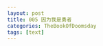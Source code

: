 ```yaml
---
layout: post
title: 005 因为我是勇者
categories: TheBookOfDoomsday
tags: [text]
---
```


<!-- 　　艾尼皱着眉头看着眼前的场景，搭在剑柄上的手因用力而骨节泛白。他忽然抬头，冷笑道：“看来这里还挺热闹的。”

　　话音未落，他便拔出挂在腰上的破剑砍向不远处的某棵树，凌厉的魔力瞬间将那树拦腰砍断。树倒之前，一个身影敏捷地跳了下来，又踉踉跄跄地跌在了三人面前。

　　“啊哈哈……”那个人爬起身，干笑了两声。这是个约莫二十来岁的年轻人，一身轻便的旅行装，背着一个大大的行囊，灰紫色的头发扎成一个小揪揪绑在脑后，还带着一顶翠绿的圆帽子，帽边上插着一根奇怪的羽毛。

　　他环视了一圈，抓了抓自己的头发，苦恼地开口：“真是敏锐。看来现在情况对我很不利呢～”

　　“少废话，”艾尼拿剑指着年轻人，维瑞尔也握着魔杖悄无声息地挡在了他后面，“说明你的来历。”

　　“唉，果然会变成这样～”年轻人无奈的摊摊手，老实回答，“你们可以叫我‘特里斯坦’，最近我最喜欢这个名字～我呢，只是一般路过的普通行商，昨晚在你刚刚砍断的树上稍作休息，谁知道偶然间撞见这两人鬼鬼祟祟的路过。”特里斯坦指了指瘫着的韦恩。“啊，现在只有一人了。总之曾经还在这儿的另一个人打开了一个盒子，然后就——变成这样了～”

　　那个盒子就在韦恩不远处。

　　维瑞尔的直觉告诉自己这个人没有说谎，艾尼也暂时相信了他的话，收起剑，顺口说：“把他绑起来……”话音刚落，他反应过来，又生生加了一句：“……麻烦你了。”

　　维瑞尔应了一声，施了个束缚魔法将特里斯坦牢牢捆在了树上，回头看见艾尼扶起了惊吓过度的韦恩，又捡起了地上的那个盒子。其他人也陆续赶过来了，队伍里的人看到这一片惨象都面色苍白，一个叫做“邦妮”的中年妇女惊恐地跪坐下，嘴里神经质般的念着：“都完了……都完了……光明神保佑……光明神保佑……”

　　他隔着人群遥遥望去，希特的脸色也不是很好。他递过去一个安抚的眼神。

　　艾尼走到他身旁。“这就是我说的失踪事件。在这里失踪的一部分人身上穿的衣物都在，贵重不贵重的各种物品也在，没有打斗的痕迹，只有人消失了，很诡异。而且……”他顿了一下。“而且一般都是整支队伍一起消失。我们得尽快出发。”

　　“诶诶！别忘了我！”旁边被绑住的特里斯坦努力吸引注意力，“我好害怕，带我一起走吧！我不想死！”

　　艾尼瞥了他一眼，没搭理他，把手里的盒子递给维瑞尔：“你愿意的话，可以帮我用魔法探测一下它吗？我不是魔法使，做不到。当然，你若是担心里面的异常，也可以拒绝。”

　　维瑞尔接过盒子，回答：“我不会对这种可怕的事件坐视不管。”他用各种探测魔法都扫描了一遍，然后在艾尼戒备的目光中打开了盒子，里面什么都没有：“没有任何东西，也没有魔法的痕迹，这就是个普通的盒子。”

　　“果然如此。”艾尼叹了一口气，收起了那个盒子。“当务之急是赶到最近的城镇，安顿好其他人。”

　　维瑞尔认同地点头，走到默默盯着他们的希特身边，简洁地向她介绍了迄今为止的所有情况。

　　“我会提防着的。”希特脸色沉重地点头。

　　太阳刚从天际线钻出来，这一队人便匆匆出发了。

　　他们在韦恩冷静下来之后询问了当时的情况，他羞愧难当地承认了自己伙同伯尼偷窃了要献给城主的珍宝，就是那个什么都没有的盒子。“谁知道里面是致命的法术啊！”，他这么哀嚎着，而其他的证言都与他们所知的相符合，于是队伍出发时顺带捎上了脱离了嫌疑的特里斯坦。

　　但是特里斯坦实在是过于死缠烂打，作为一名商人，他深刻贯彻着“广撒网、多敛鱼”的营业标准，对队伍里的每一个人都执行了一遍他的轰炸推销法，不管被推销方是不是同行。比如现在，他就在之前那位念叨着“光明神”的妇女邦妮身边喋喋不休。

　　“哦～美丽的夫人！你就可怜可怜我这个吃了上顿没下顿的小贩子吧！你看这个自热干粮，相比传统的残羹冷食，在外包装上附上了加热魔法，随时能启动魔法吃到热热的饭，只要两铜币，还有多种口味！错过了我可再也没有这么新奇又便宜的好玩意儿了！”

　　邦妮终于不耐其烦，白了他一眼，骂骂咧咧地扔下两个铜币，一把抢过那小包裹，挥挥手像赶走苍蝇一样赶走了特里斯坦。

　　“怎么看？”艾尼检查完周围环境，坐到默默观察着所有人的维瑞尔右边。

　　维瑞尔蹙起眉头：“很像一个圆滑的奸商，不像失踪案的凶手。毕竟……”

　　“毕竟很少有凶手会这么故意引人注目。”坐在最左边的希特接话道。她戒备地注意着来回移动的商人。

　　眼看着特里斯坦朝他们三人挪来，维瑞尔拉着希特远离了下一个受害者艾尼，在艾尼爽快地扔下一把铜币打发了烦人的绿帽苍蝇后，他们俩又挪了回去。

　　“给，”艾尼给两人一人一包“自热干粮”，“尝尝新发明，就当是我委托维瑞尔检查那个盒子的委托费。”

　　维瑞尔习惯性地用魔法检查了一下两人的包裹：“你是想让我再打一次白工吧。放心，干粮没问题，只有普通的低级加热图纹。”

　　“不过……”他话锋一转，“高成本，低售价，这个商品有点亏本啊，可能他有什么独特的压成本手段吧。”

　　众人用刚买的干粮匆匆解决了一顿，这不靠谱的商人售卖的商品竟然意外地好用，队里其他行商甚至起了找特里斯坦长期合作的念头。“哎呀，我带的样品不多呢～等到镇里我们详细谈谈合作事宜。”圆滑的商人笑眯眯地应允了。

　　在死亡阴影的追逐下，队伍脚程飞速，夕阳西沉之时，他们已经能看见最近的城镇——阿夫城的轮廓。

　　进入城门之后，维瑞尔接过艾尼投过来的询问目光，不动声色地拉了一下希特，少女和他对视一眼，幅度极小地点了点头。

　　艾尼确认了他们的态度，冲其他几人露出了个灿烂的笑容。

　　“各位，就在这里别过吧。”他向前一步，挡在他们和同伴两人中间，“我们先去购置一些之后赶路要用的补给，就先离开了。”

　　在众人的连连赞美感激声中，三人挥别他们转身离开，朝商业区方向走去。确认脱离了所有人的视线之后，脚步一转转进了某条隐蔽的巷子，绕到了另一处城墙根，趁守卫不注意翻身攀出了城墙。

　　是的，事情还没有完，他们在离开时瞥到队伍里又少了人。

　　这一队人在目睹了失踪事件之后还能安全到达到阿夫城，不是因为幸运，而是……

　　“这次的目标是阿夫城里的所有人？”

　　城墙不远的某处平地上，灰紫色头发的青年抱着臂等到了意料中的人，他仍戴着那顶奇怪的帽子，大大的行囊却不知丢哪里去了。吐出这句话后，他笑眯眯地转过身来，来者正是整段行程最受惊的韦恩。

　　“好演技！”特里斯坦毫不吝啬地夸奖道，“要不是我恰好听到了全过程，还真以为你是可怜巴巴的……”

　　韦恩显然对商人夸张的赞赏并不受用，他皱了皱眉，指尖变出一丝白气，不耐烦地打断：“为什么要帮我遮掩事实。”

　　特里斯坦笑了一声：“很简单，因为我们侍奉共同的主。”他扯开自己的领口，只见他锁骨下方靠近心脏处刻着一个丑陋的伤疤。

　　见到这个符号，韦恩的脸色顿时和缓下来，他收回手：“原来是自己人。以前怎么没见过你？”

　　“因为我是穆斯贝尔那边的。我们的上线最近被边境巡卫摧毁了，我被派来送名单。”特里斯坦双指夹着一张纸，“我在这条道上蹲了好久，终于找到自己人了。”

　　韦恩接过那张纸扫了一眼，上面都是些熟悉的名字。他在纸上施了个印记，把它还了回去：“最近对阿夫城的巡逻也加大了，我们的人被抓了不少。你凭这个通行证找到华纳城一个叫‘汤姆利’的守卫，他会为你引见城主。”

　　特里斯坦收起纸，颔了颔首，转身就要离开。

　　这时，背后的人一个猛冲贴近了他，伸出指尖要按上他的脖颈。

　　但是泛着白气的手指在离他还有三厘米处生生停了下来，韦恩感受到一阵刺痛，低头一看，前面的人反手握着一把剑，将他的胸口捅了一个对穿，胸腔绞痛，估计自己的器官也被震碎了。

　　“你…”韦恩失去了所有力气，吐出一大口鲜血，向后仰倒。

　　“我什么呀？”特里斯坦笑眯眯地回答，“我这可是正当防卫～你就是这么杀掉伯尼的？”

　　“不过一个逃兵的贱命罢了！不敢参与我们伟大的行动，说要退出乐团，呸！”韦恩的眼中浸满了仇恨，“和你这个叛徒一样该死！华纳城根本没有叫‘汤姆利’的守卫，汤姆利是穆斯贝尔的总线人！”

　　特里斯坦语气轻快地反驳：“我可不是叛徒，我又没有加入你们。”他补充道：“不过从今天起，我就是你们中的一员咯～”

　　韦恩露出一个疯狂又快意的笑：“那又如何？你杀了我，什么线索都没得到，也救不了阿夫城的人！”

　　特里斯坦笑容不减：“你快死啦，就闭闭嘴听我说吧。人呢，在突然撒谎的时候总会来不及遮住某些真实的东西。比如，我至少知道了华纳城城主也是你们的人，线索这不就有了吗？”

　　他无视对方突然瞪大的双眼，继续说：“还有一个道理，死人可比活人好用多啦。你说我如果放出你‘被影狼群吓疯了，一直在胡言乱语，只能被关押在大牢里防止暴起伤人’这个消息，你的同伴会不会前赴后继地去杀你呢？这样我多少能顺藤摸瓜端了你们的据点了吧？”

　　他收起笑容，淡淡地呢喃了一句：“毕竟，我们这些小人物的命，没多少人会在意的。”

　　可惜，这句话韦恩听不到了，他早在听到端据点那段就气急攻心、一命呜呼了。

　　特里斯坦垂目看着地上的尸体，语气平平：“无聊。”

　　而后，他又扬起笑脸，提高声音道：“听到该怎么做了吗，小王子？”

　　潜伏着听了好久墙角的三人自知藏不住了，只得现出身来。

　　艾尼按着剑柄，臭着一张脸不爽地开口：“你果然没安好心。”

　　希特提着弓，冷冷道：“交代清楚。”

　　维瑞尔没说话，静静地看着那个商人。

　　“这么说可就伤我心了……”特里斯坦做出一个捂胸口的动作，故作伤心地说，“你看，我得到了想要的线索，你们找到了犯下连环失踪案的团伙，这是笔很值的交易吧？算起来，你们还能阻止他们让全城人都失踪的阴谋，不枉我一路上高价售卖干粮，让那个间谍没机会往食物里下法术，就当是你们护送我一路的报酬吧。”

　　不等三人继续质问，特里斯坦侧着头看向只余一丝光亮的天边，意味不明地笑了：“一个坏消息，韦恩死之前放出了一种吸引影狼的香料，加上这里的血腥气……发狂的影狼群还有三秒到达战场。”

　　三人心里一惊，看向四周。果然，空地周围的树丛中已经亮起了荧荧的鬼火。

　　然后，特里斯坦深深地看了为首的艾尼一眼：“我们还会再见的，布柯利叶的王子殿下。我这个惜命的奸商，要跑路咯～”

　　等他们再看回去时，空地之上，早没了他的身影。

　　三人立刻背靠背，面向三个方向摆出备战姿势。这里离阿夫城太近了，为了不危及到民众，他们必须在此剿灭影狼群。发狂的影狼已经完全不顾自身的存亡，豁了命地向他们发起攻击，所幸他们配合还算默契，暂时还应付得过来。

　　攻击间隙，艾尼瞥了一眼冷静加buff的维瑞尔，和缓地开口：“其实你们没必要和我一起涉险。”

　　希特射出一支火焰箭，面无表情回话：“你还要带我们去帕莱亚学院，别死了。”

　　维瑞尔笑笑，解释道：“希特的意思是我们不能对这种事袖手旁观。”

　　艾尼犹豫了一下，才问：“你们不对我隐藏身份感到生气？”

　　“那又如何？你又没有要伤害别人，知道这一点就足够了。”维瑞尔又问：“说到这个，我其实一直很好奇，身为尊贵的王储，你为什么要跑到这里，费心保护身份远低于你的平民呢？”

　　似乎觉得问的不合适，他又补充了一句：“书里的贵族们一般都不会这么做。”

　　艾尼听后，扬出了一个笑容，似骄傲，似自信，似理所当然。

　　但维瑞尔却敏锐地捕捉到其中一丝，嘲讽？

　　他一字一句道。

　　……

　　特里斯坦盘坐在某处树枝上，托着脸颊看远处战斗扬起的动静。

　　他激愤又担忧地自言自语：“特里斯坦！你怎么能对那个韦恩临死前找的小麻烦坐视不管？如果那位殿下真死了该怎么办！”

　　然后，他换成了一副懒洋洋的样子回答：“就算另外两个人死了他都不会死的，他会活到最后，击败魔王，成为‘英雄’。”

　　“因为他是……”

　　……

　　“因为我是勇者。”



-------------
注：
    特里斯坦（Tristan）古法语，忧郁的
 -->

